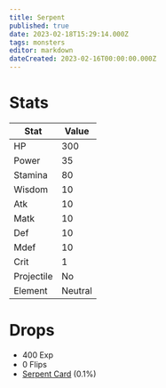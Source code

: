 ```yaml
---
title: Serpent
published: true
date: 2023-02-18T15:29:14.000Z
tags: monsters
editor: markdown
dateCreated: 2023-02-16T00:00:00.000Z
---
```


# Stats
|Stat|Value|
|-|-|
|HP|300|
|Power|35|
|Stamina|80|
|Wisdom|10|
|Atk|10|
|Matk|10|
|Def|10|
|Mdef|10|
|Crit|1|
|Projectile|No|
|Element|Neutral|

# Drops
 * 400 Exp
 * 0 Flips
 * [Serpent Card](/items/serpent-card.md) (0.1%)
